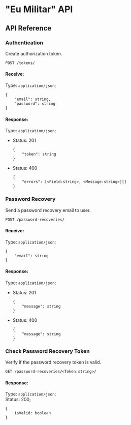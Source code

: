 # "Eu Militar" API

## API Reference

### Authentication
Create authorization token.  

    POST /tokens/ 
#### Receive:
Type: `application/json`;  
```
{
    "email": string,
    "password": string 
}
```

#### Response:  
Type: `application/json`;  
- Status: 201
    ```
    {
        "token": string
    }
    ```
- Status: 400
    ```
    {
        "errors": [<Field:string>, <Message:string>][]
    }
    ```

### Password Recovery  
Send a password recovery email to user.  

    POST /password-recoveries/

#### Receive:
Type: `application/json`;  
```
{
    "email": string
}
```  

#### Response:
Type: `application/json`;  
- Status: 201
    ```
    {
        "message": string
    }
    ```
- Status: 400
    ```
    {
        "message": string
    }
    ```

### Check Password Recovery Token
Verify if the password recovery token is valid.  

    GET /password-recoveries/<Token:string>/

#### Response:
Type: `application/json`;  
Status: 200;  
```
{
    isValid: boolean
}
```  

